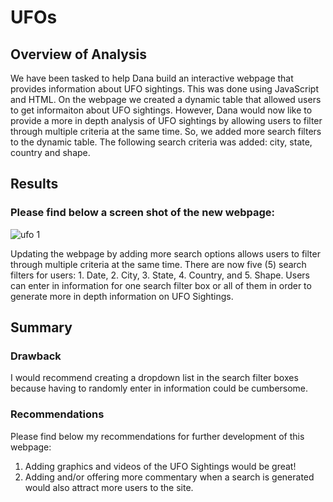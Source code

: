 # UFOs

## Overview of Analysis

We have been tasked to help Dana build an interactive webpage that provides information about UFO sightings.  This was done using JavaScript and HTML.  On
the webpage we created a dynamic table that allowed users to get informaiton about UFO sightings.  However, Dana would now like to provide a more in depth
analysis of UFO sightings by allowing users to filter through multiple criteria at the same time.  So, we added more search filters to the dynamic table. 
The following search criteria was added: city, state, country and shape.

## Results

### Please find below a screen shot of the new webpage:

![ufo 1](https://user-images.githubusercontent.com/114943747/232150587-e9a756e6-d0c2-4ca0-aa5e-29e3c490b13c.png)


Updating the webpage by adding more search options allows users to filter through multiple criteria at the same time.  There are now five (5) search 
filters for users:  1.  Date, 2. City, 3. State, 4. Country, and 5. Shape.  Users can enter in information for one search filter box or all of them in
order to generate more in depth information on UFO Sightings.

## Summary

### Drawback
I would recommend creating a dropdown list in the search filter boxes because having to randomly enter in information could be cumbersome.

### Recommendations
Please find below my recommendations for further development of this webpage:
1.  Adding graphics and videos of the UFO Sightings would be great!
2.  Adding and/or offering more commentary when a search is generated would also attract more users to the site.

